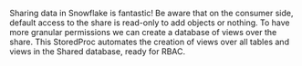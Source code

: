 Sharing data in Snowflake is fantastic! Be aware that on the consumer side, default access to the share is read-only to add objects or nothing.
To have more granular permissions we can create a database of views over the share. This StoredProc automates the creation of views over all tables and views in the Shared database, ready for RBAC.

